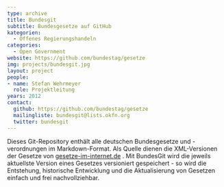 ```yaml
---
type: archive
title: Bundesgit
subtitle: Bundesgesetze auf GitHub
kategorien:
  - Offenes Regierungshandeln
categories:
  - Open Government
website: https://github.com/bundestag/gesetze
img: projects/bundesgit.jpg
layout: project
people:
- name: Stefan Wehrmeyer
  role: Projektleitung
years: 2012
contact:
  github: https://github.com/bundestag/gesetze
  mailingliste: bundesgit@lists.okfn.org
  twitter: bundesgit
---
```

Dieses Git-Repository enthält alle deutschen Bundesgesetze und -verordnungen im Markdown-Format. Als Quelle dienen die XML-Versionen der Gesetze von [gesetze-im-internet.de](http://www.gesetze-im-internet.de) . Mit BundesGit wird die jeweils aktuellste Version eines Gesetzes versioniert gespeichert - so wird die Entstehung, historische Entwicklung und die Aktualisierung von Gesetzen einfach und frei nachvollziehbar.